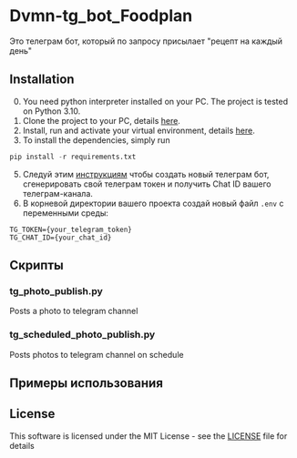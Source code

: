# Dvmn-tg_bot_Foodplan
Это телеграм бот, который по запросу присылает "рецепт на каждый день"

## Installation
0. You need python interpreter installed on your PС. The project is tested on Python 3.10.
1. Clone the project to your PC, details [here](https://docs.github.com/en/repositories/creating-and-managing-repositories/cloning-a-repository).
2. Install, run and activate your virtual environment, details [here](https://docs.python-guide.org/dev/virtualenvs/).
3. To install the dependencies, simply run 
```python
pip install -r requirements.txt
```

5. Следуй этим [инструкциям](https://sitogon.ru/blog/252-kak-sozdat-telegram-bot-poluchit-ego-token-i-chat-id) чтобы создать новый телеграм бот, сгенерировать свой телеграм токен и получить Chat ID вашего телеграм-канала.
6. В корневой директории вашего проекта создай новый файл `.env` с переменными среды:
```
TG_TOKEN={your_telegram_token}
TG_CHAT_ID={your_chat_id}
```

## Скрипты
### tg_photo_publish.py
Posts a photo to telegram channel

### tg_scheduled_photo_publish.py
Posts photos to telegram channel on schedule

## Примеры использования

## License
This software is licensed under the MIT License - see the [LICENSE](https://github.com/vdesyatke/Dvmn-Weather/blob/master/LICENSE) file for details
